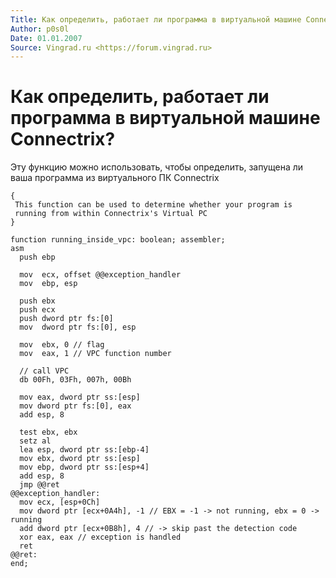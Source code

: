```yaml
---
Title: Как определить, работает ли программа в виртуальной машине Connectrix?
Author: p0s0l
Date: 01.01.2007
Source: Vingrad.ru <https://forum.vingrad.ru>
---
```



Как определить, работает ли программа в виртуальной машине Connectrix?
======================================================================

Эту функцию можно использовать, чтобы определить, запущена ли ваша программа
из виртуального ПК Connectrix

    { 
     This function can be used to determine whether your program is 
     running from within Connectrix's Virtual PC 
    } 
     
    function running_inside_vpc: boolean; assembler; 
    asm 
      push ebp 
     
      mov  ecx, offset @@exception_handler 
      mov  ebp, esp 
      
      push ebx 
      push ecx 
      push dword ptr fs:[0] 
      mov  dword ptr fs:[0], esp 
      
      mov  ebx, 0 // flag 
      mov  eax, 1 // VPC function number 
      
      // call VPC 
      db 00Fh, 03Fh, 007h, 00Bh 
      
      mov eax, dword ptr ss:[esp] 
      mov dword ptr fs:[0], eax 
      add esp, 8 
      
      test ebx, ebx 
      setz al 
      lea esp, dword ptr ss:[ebp-4] 
      mov ebx, dword ptr ss:[esp] 
      mov ebp, dword ptr ss:[esp+4] 
      add esp, 8 
      jmp @@ret 
    @@exception_handler: 
      mov ecx, [esp+0Ch] 
      mov dword ptr [ecx+0A4h], -1 // EBX = -1 -> not running, ebx = 0 -> running 
      add dword ptr [ecx+0B8h], 4 // -> skip past the detection code 
      xor eax, eax // exception is handled 
      ret 
    @@ret: 
    end;

